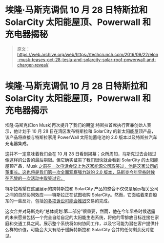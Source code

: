 # 埃隆·马斯克调侃 10 月 28 日特斯拉和 SolarCity 太阳能屋顶、Powerwall 和充电器揭秘 

> 原文：<https://web.archive.org/web/https://techcrunch.com/2016/09/22/elon-musk-teases-oct-28-tesla-and-solarcity-solar-roof-powerwall-and-charger-reveal/>

# 埃隆·马斯克调侃 10 月 28 日特斯拉和 SolarCity 太阳能屋顶，Powerwall 和充电器揭示

埃隆·马斯克(Elon Musk)再次提升了我们的期望:特斯拉首席执行官兼创始人表示，他计划于 10 月 28 日在湾区发布特斯拉和 SolarCity 的新太阳能屋顶产品，该产品将直接与特斯拉家用 PowerWall 太阳能蓄电池的 2.0 版本以及特斯拉汽车充电器集成。

这并不一定意味着我们会在 10 月 28 日看到揭幕；众所周知，马斯克过去会错过像这样的公告的最后期限。但它确实证实了我们很快就会看到 SolarCity 的太阳能屋顶产品，Musk [之前在一次电话会议上为这家能源公司取笑过，他是这家公司的董事长。这也将是我们第一次全面观察强力球的 2.0 版本，马斯克今年早些时候在巴黎的一次](https://web.archive.org/web/20221207103045/https://beta.techcrunch.com/2016/08/10/elon-musk-says-solarcity-will-build-a-solar-roof-for-your-house/)[活动中取笑过它。](https://web.archive.org/web/20221207103045/http://www.teslaupdates.co/2016/05/tesla-energy-powerwall-20-is-on-its-way.html)

特斯拉希望在这里展示的跨特斯拉和 SolarCity 产品的整合不仅仅是展示相关公司之间的自然协同效应——特斯拉正在试图收购 SolarCity。然而，它面临着来自股东的一些反对，包括[的多项诉讼可能会推迟](https://web.archive.org/web/20221207103045/https://beta.techcrunch.com/2016/09/19/tesla-says-solarcity-deal-could-be-delayed-by-shareholder-lawsuits//)交易的完成。

这次合并对马斯克的“总体规划:第二部分”很重要，然而，他在今年早些时候透露的未来愿景包括一个完全自给自足的太阳能生态系统，将他的零排放目标连接在家庭和交通工具之间。展示整个系统将如何协同工作，以及它可能为潜在客户提供什么样的价值，可能会大大有助于缓解特斯拉和 SolarCity 合并的任何剩余反对意见。